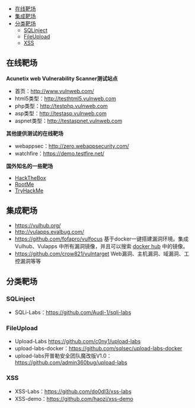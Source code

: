 - [在线靶场](#在线靶场)
- [集成靶场](#集成靶场)
- [分类靶场](#分类靶场)
  - [SQLinject](#sqlinject)
  - [FileUpload](#fileupload)
  - [XSS](#xss)

## 在线靶场

**Acunetix web Vulnerability Scanner测试站点**
- 首页：http://www.vulnweb.com/
- html5类型：http://testhtml5.vulnweb.com
- php类型：http://testphp.vulnweb.com
- asp类型：http://testasp.vulnweb.com
- aspnet类型：http://testaspnet.vulnweb.com

**其他提供测试的在线靶场**
- webappsec：http://zero.webappsecurity.com/
- watchfire：https://demo.testfire.net/

**国外知名的一些靶场**
- [HackTheBox](https://www.hackthebox.com/)
- [RootMe](https://www.root-me.org/)
- [TryHackMe](https://tryhackme.com/)

## 集成靶场
- https://vulhub.org/
- http://vulapps.evalbug.com/
- https://github.com/fofapro/vulfocus 基于docker一键搭建漏洞环境。集成 Vulhub、Vulapps 中所有漏洞镜像，并且可以搜索 [docker hub](http://hub.docker.com) 中的镜像。
- https://github.com/crow821/vulntarget Web漏洞、主机漏洞、域漏洞、工控漏洞等等

## 分类靶场
### SQLinject
- SQLi-Labs：https://github.com/Audi-1/sqli-labs

### FileUpload
- Upload-Labs https://github.com/c0ny1/upload-labs
- upload-labs-docker：https://github.com/sqlsec/upload-labs-docker
- upload-labs开普勒安全团队魔改版V1.0：https://github.com/admin360bug/upload-labs
### XSS
- XSS-Labs：https://github.com/do0dl3/xss-labs
- XSS-demo：https://github.com/haozi/xss-demo